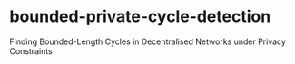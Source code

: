 # bounded-private-cycle-detection
Finding Bounded-Length Cycles in Decentralised Networks under Privacy Constraints
